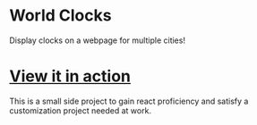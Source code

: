 # World Clocks

Display clocks on a webpage for multiple cities!

# [View it in action](https://tln.github.io/clock/)

This is a small side project to gain react proficiency and satisfy a customization project needed at work.

